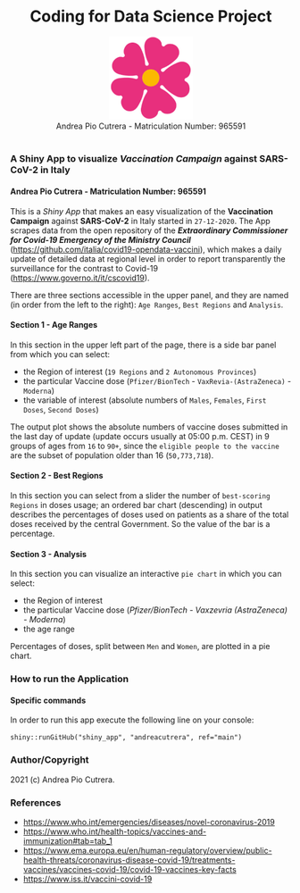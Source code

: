 
<h1 align="center">Coding for Data Science Project</h1>

<div align="center">
<img src="logo.png" width="150">
</div>
<div align="center">
  Andrea Pio Cutrera - Matriculation Number: 965591
</div>
<br />

### A Shiny App to visualize _Vaccination Campaign_ against SARS-CoV-2 in Italy
#### Andrea Pio Cutrera - Matriculation Number: 965591


This is a _Shiny App_ that makes an easy visualization of the **Vaccination Campaign** against **SARS-CoV-2** in Italy started in `27-12-2020`.
The App scrapes data from the open repository of the **_Extraordinary Commissioner for Covid-19 Emergency of the Ministry Council_** (<https://github.com/italia/covid19-opendata-vaccini>), which makes a daily update of detailed data at regional level in order to report transparently the surveillance  for the contrast to Covid-19 (<https://www.governo.it/it/cscovid19>).

There are three sections accessible in the upper panel, and they are named (in order from the left to the right): `Age Ranges`, `Best Regions` and `Analysis`.

#### Section 1 - Age Ranges

In this section in the upper left part of the page, there is a side bar panel from which you can select:
- the Region of interest (`19 Regions` and `2 Autonomous Provinces`)
- the particular Vaccine dose (`Pfizer/BionTech` - `VaxRevia-(AstraZeneca)` - `Moderna`)
- the variable of interest (absolute numbers of `Males`, `Females`, `First Doses`, `Second Doses`)

The output plot shows the absolute numbers of vaccine doses submitted in the last day of update (update occurs usually at 05:00 p.m. CEST) in 9 groups of ages from `16` to `90+`, since the `eligible people to the vaccine` are the subset of population older than 16 (`50,773,718`).

#### Section 2 - Best Regions

In this section you can select from a slider the number of `best-scoring Regions` in doses usage; an ordered bar chart (descending) in output describes the percentages of doses used on patients as a share of the total doses received by the central Government. So the value of the bar is a percentage.

#### Section 3 - Analysis

In this section you can visualize an interactive `pie chart` in which you can select:
- the Region of interest
- the particular Vaccine dose (_Pfizer/BionTech - Vaxzevria (AstraZeneca) - Moderna_)
- the age range

Percentages of doses, split between `Men` and `Women`, are plotted in a pie chart.

### How to run the Application
#### Specific commands

In order to run this app execute the following line on your console:
```
shiny::runGitHub("shiny_app", "andreacutrera", ref="main")
```
### Author/Copyright
2021 (c) Andrea Pio Cutrera.

### References
- <https://www.who.int/emergencies/diseases/novel-coronavirus-2019>
- <https://www.who.int/health-topics/vaccines-and-immunization#tab=tab_1>
- <https://www.ema.europa.eu/en/human-regulatory/overview/public-health-threats/coronavirus-disease-covid-19/treatments-vaccines/vaccines-covid-19/covid-19-vaccines-key-facts>
- <https://www.iss.it/vaccini-covid-19>








